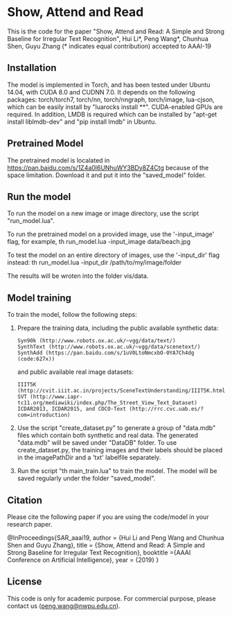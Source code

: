 # Show, Attend and Read

This is the code for the paper
"Show, Attend and Read: A Simple and Strong Baseline for Irregular Text Recognition",
Hui Li*, Peng Wang*, Chunhua Shen, Guyu Zhang (* indicates equal contribution) 
accepted to AAAI-19

## Installation

The model is implemented in Torch, and has been tested under Ubuntu 14.04, with CUDA 8.0 and CUDNN 7.0.
It depends on the following packages: torch/torch7, torch/nn, torch/nngraph, torch/image, lua-cjson, which can be easily install by "luarocks install **". CUDA-enabled GPUs are required. In addition, LMDB is required which can be installed by "apt-get install liblmdb-dev" and "pip install lmdb" in Ubuntu.

## Pretrained Model

The pretrained model is localated in https://pan.baidu.com/s/1Z4a0l6UNhuWY3BDy8Z4Ctg because of the space limitation. Download it and put it into the "saved_model" folder.


## Run the model

To run the model on a new image or image directory, use the script "run_model.lua". 

To run the pretrained model on a provided image, use the '-input_image' flag, for example,
	th run_model.lua -input_image data/beach.jpg
	
To test the model on an entire directory of images, use the '-input_dir' flag instead:
	th run_model.lua -input_dir /path/to/my/image/folder
	
The results will be wroten into the folder vis/data.


## Model training

To train the model, follow the following steps:

1. Prepare the training data, including the public available synthetic data:
    ```
    Syn90k (http://www.robots.ox.ac.uk/~vgg/data/text/)
    SynthText (http://www.robots.ox.ac.uk/~vgg/data/scenetext/)
    SynthAdd (https://pan.baidu.com/s/1uV0LtoNmcxbO-0YA7Ch4dg  (code:627x))
    ```
    and public available real image datasets:
    ```
    IIIT5K (http://cvit.iiit.ac.in/projects/SceneTextUnderstanding/IIIT5K.html)
    SVT (http://www.iapr-tc11.org/mediawiki/index.php/The_Street_View_Text_Dataset)
    ICDAR2013, ICDAR2015, and COCO-Text (http://rrc.cvc.uab.es/?com=introduction)
    ```

1. Use the script "create_dataset.py" to generate a group of "data.mdb" files which contain both synthetic and real data. The generated "data.mdb" will be saved under "DataDB" folder. To use create_dataset.py, the training images and their labels should be placed in the imagePathDir and a 'txt' labelfile separately.

1. Run the script "th main_train.lua" to train the model. The model will be saved regularly under the folder "saved_model".


## Citation

Please cite the following paper if you are using the code/model in your research paper.

@InProceedings{SAR_aaai19,
	author = {Hui Li and Peng Wang and Chunhua Shen and Guyu Zhang},
	title = {Show, Attend and Read: A Simple and Strong Baseline for Irregular Text Recognition},
	booktitle ={AAAI Conference on Artificial Intelligence},
	year = {2019}
} 



## License

This code is only for academic purpose. For commercial purpose, please contact us (peng.wang@nwpu.edu.cn).

